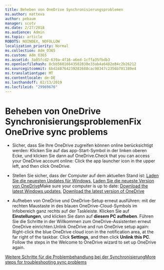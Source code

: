 ```yaml
---
title: Beheben von OneDrive Synchronisierungsproblemen
ms.author: matteva
author: pebaum
manager: scotv
ms.date: 2/27/2018
ms.audience: Admin
ms.topic: article
ROBOTS: NOINDEX, NOFOLLOW
localization_priority: Normal
ms.collection: Adm_O365
ms.custom: Adm_O365
ms.assetid: 3a05fcd2-639a-4f16-a6ed-1cffa35fbdb3
ms.openlocfilehash: 8cbb56016643502838e33ab4a6482e84c2b26212
ms.sourcegitcommit: 6bd248764239282688cac98347c2356b701389e4
ms.translationtype: MT
ms.contentlocale: de-DE
ms.lasthandoff: 02/13/2019
ms.locfileid: "29969676"
---
```

# <a name="fix-onedrive-sync-problems"></a><span data-ttu-id="41593-102">Beheben von OneDrive Synchronisierungsproblemen</span><span class="sxs-lookup"><span data-stu-id="41593-102">Fix OneDrive sync problems</span></span>

- <span data-ttu-id="41593-103">Sicher, dass Sie Ihre OneDrive zugreifen können online berücksichtigt werden: Klicken Sie auf das app-Start-Symbol in der linken oberen Ecke, und klicken Sie dann auf OneDrive.</span><span class="sxs-lookup"><span data-stu-id="41593-103">Check that you can access your OneDrive account online: Click the app launcher icon in the upper left, and then click OneDrive.</span></span>
    
- <span data-ttu-id="41593-104">Stellen Sie sicher, dass der Computer auf dem aktuellen Stand ist: [Laden Sie die neuesten Updates für Windows](http://go.microsoft.com/fwlink/p/?LinkId=825773), [Laden Sie die neueste Version von OneDrive](https://go.microsoft.com/fwlink/p/?linkid=844652)</span><span class="sxs-lookup"><span data-stu-id="41593-104">Make sure your computer is up to date: [Download the latest Windows updates](http://go.microsoft.com/fwlink/p/?LinkId=825773), [Download the latest version of OneDrive](https://go.microsoft.com/fwlink/p/?linkid=844652)</span></span>
    
- <span data-ttu-id="41593-p101">Aufheben von OneDrive und OneDrive-Setup erneut ausführen: mit der rechten Maustaste in des blauen OneDrive-Cloud-Symbols im Infobereich ganz rechts auf der Taskleiste. Klicken Sie auf **Einstellungen**, und klicken Sie dann auf **diesem PC aufheben**. Führen Sie die Schritte in der Willkommen zum OneDrive-Assistenten erneut OneDrive einrichten.</span><span class="sxs-lookup"><span data-stu-id="41593-p101">Unlink OneDrive and run OneDrive setup again: Right-click the blue OneDrive cloud icon in the notification area, at the far right of the taskbar. Click **Settings**, and then click **Unlink this PC**. Follow the steps in the Welcome to OneDrive wizard to set up OneDrive again.</span></span>
    
[<span data-ttu-id="41593-108">Weitere Schritte für die Problembehandlung bei der Synchronisierung</span><span class="sxs-lookup"><span data-stu-id="41593-108">More steps for troubleshooting sync problems</span></span>](https://go.microsoft.com/fwlink/?linkid=866431)
  

